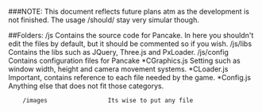 ###NOTE: This document reflects future plans atm as the development is not finished. The usage /should/ stay very simular though.

##Folders:
		/js				Contains the source code for Pancake. In here you shouldn't edit the files by default, but it should be commented so if you wish. 
		/js/libs 		Contains the libs such as JQuery, Three.js and PxLoader.
		/js/config	Contains configuration files for Pancake
			*CGraphics.js 	Setting such as window width, height and camera movement systems.
			*CLoader.js		Important, contains reference to each file needed by the game.
			*Config.js 			Anything else that does not fit those categorys.
			
		/images					Its wise to put any file
